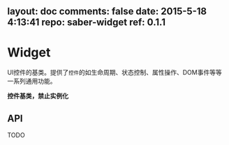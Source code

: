 layout: doc
comments: false
date: 2015-5-18 4:13:41
repo: saber-widget
ref: 0.1.1
---

# Widget

UI控件的基类。提供了`控件`的如生命周期、状态控制、属性操作、DOM事件等等一系列通用功能。

**控件基类，禁止实例化**

## API

TODO

